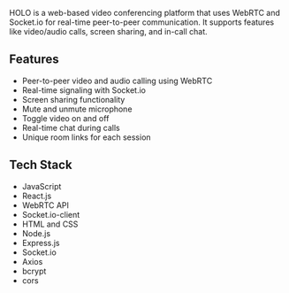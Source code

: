 HOLO is a web-based video conferencing platform that uses WebRTC and Socket.io for real-time peer-to-peer communication. It supports features like video/audio calls, screen sharing, and in-call chat.

## Features

- Peer-to-peer video and audio calling using WebRTC
- Real-time signaling with Socket.io
- Screen sharing functionality
- Mute and unmute microphone
- Toggle video on and off
- Real-time chat during calls
- Unique room links for each session

## Tech Stack
- JavaScript
- React.js
- WebRTC API
- Socket.io-client
- HTML and CSS
- Node.js
- Express.js
- Socket.io
- Axios
- bcrypt
- cors
